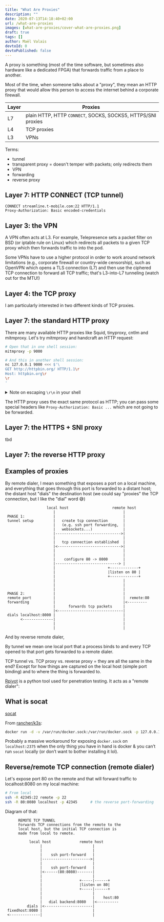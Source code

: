 ```yaml
---
title: "What Are Proxies"
description: ""
date: 2020-07-13T14:18:40+02:00
url: /what-are-proxies
images: [what-are-proxies/cover-what-are-proxies.png]
draft: true
tags: []
author: Maël Valais
devtoId: 0
devtoPublished: false
---
```


A proxy is something (most of the time software, but sometimes also hardware like a dedicated FPGA) that forwards traffic from a place to another.

Most of the time, when someone talks about a "proxy", they mean an HTTP proxy that would allow this person to access the internet behind a corporate firewall.

| Layer | Proxies                                                      |
| ----- | ------------------------------------------------------------ |
| L7    | plain HTTP, HTTP `CONNECT`, SOCKS, SOCKS5, HTTPS/SNI proxies |
| L4    | TCP proxies                                                  |
| L3    | VPNs                                                         |

Terms:

- tunnel
- transparent proxy = doesn't temper with packets; only redirects them
- VPN
- forwarding
- reverse proxy

## Layer 7: HTTP CONNECT (TCP tunnel)

```http
CONNECT streamline.t-mobile.com:22 HTTP/1.1
Proxy-Authorization: Basic encoded-credentials
```

## Layer 3: the VPN

A VPN often acts at L3. For example, Telepresence sets a packet filter on BSD (or iptable rule on Linux) which redirects all packets to a given TCP proxy which then forwards traffic to into the pod.

Some VPNs have to use a higher protocol in order to work around network limitations (e.g., corporate firewall or country-wide censorship), such as OpenVPN which opens a TLS connection (L7) and then use the ciphered TCP connection to forward all TCP traffic; that's L3-into-L7 tunneling (watch out for the MTU!)

## Layer 4: the TCP proxy

I am particularly interested in two different kinds of TCP proxies.

## Layer 7: the standard HTTP proxy

There are many available HTTP proxies like Squid, tinyproxy, cntlm and mitmproxy. Let's try mitmproxy and handcraft an HTTP request:

```sh
# Open that in one shell session:
mitmproxy -p 9000

# And this in another shell session:
nc 127.0.0.1 9000 <<< $'\
GET http://httpbin.org/ HTTP/1.1\r
Host: httpbin.org\r
\r
'
```

<details>

<summary>Note on escaping <code>\r\n</code> in your shell</summary>

> The tricky part when crafting an HTTP request for `nc` in the shell is the backslash-escaped charaters expansion. Using a here-document does not work since backslash-escaped characters like `\r` and `\n` are not replaced with their actual value as per the ANSI C standard ([ISO/IEC > 9899:201x][] § 5.2.2 Character display semantics, p. 23)
>
> I use `$'text'` which is a feature of bash that replaces `\` sequences with their byte representation. Another possibility is to use `printf` or `echo -e`:
>
> ```sh
> printf 'GET http://httpbin.org/ HTTP/1.1\r
> Host: httpbin.org\r
> \r
> ' | nc 127.0.0.1 9000
> ```

[iso/iec 9899:201x]: http://www.open-std.org/JTC1/SC22/WG14/www/docs/n1539.pdf#page=42

</details>

The HTTP proxy uses the exact same protocol as HTTP; you can pass some special headers like `Proxy-Authorization: Basic ...` which are not going to be forwarded.

## Layer 7: the HTTPS + SNI proxy

tbd

## Layer 7: the reverse HTTP proxy

## Examples of proxies

By remote dialer, I mean something that exposes a port on a local machine, and everything that goes through this port is forwarded to a distant host; the distant host "dials" the destination host (we could say "proxies" the TCP connection, but I like the "dial" word 😅)

<!-- https://textik.com/#216b639e0aaa6953 -->

```plain
                   local host                    remote host
                      |                               |
 PHASE 1:             |                               |
 tunnel setup         |   create tcp connection       |
                      |   (e.g. ssh port forwarding,  |
                      |   websockets...)              |
                      |------------------------------>|
                      |                               |
                      |   tcp connection established  |
                      |<----------------------------->|
                      |                               |
                      |                               |
                      |    configure 80 -> 8000       |
                      |-----------------------------> |
                      |                        +-------------+
                      |                        |listen on 80 |
                      |                        +-------------+
                      |                               |
                      |                               |
                      |                               |
 PHASE 2:             |                               |
 remote port          |                               |  remote:80
 forwarding           |                               |<---------
                      |      forwards tcp packets     |
                      |<------------------------------|
 dials localhost:8000 |                               |
       <--------------|                               |
                      |                               |
                      |                               |
```

And by reverse remote dialer,

By tunnel we mean one local port that a process binds to and every TCP opened to that port gets forwarded to a remote dialer.

TCP tunnel vs. TCP proxy vs. reverse proxy = they are all the same in the end? Except for how things are captured on the local host (simple port binding) and to where the thing is forwarded to.

[Rpivot](https://github.com/klsecservices/rpivot) is a python tool used for penetration testing. It acts as a "remote dialer":

## What is socat

[socat](https://book.hacktricks.xyz/tunneling-and-port-forwarding#socat)

From [rancher/k3s](https://github.com/rancher/k3s/blob/fe7337937155af41f1aebeb87d1acd07091b71de/scripts/provision/generic/alpine310/vagrant#L25):

```sh
docker run -d -v /var/run/docker.sock:/var/run/docker.sock -p 127.0.0.1:2375:2375 alpine/socat TCP-LISTEN:2375,fork UNIX-CONNECT:/var/run/docker.sock
```

Probably a massive workaround for exposing `docker.sock` on `localhost:2375` when the only thing you have in hand is docker & you can’t run `socat` locally (or don’t want to bother installing it lol).

## Reverse/remote TCP connection (remote dialer)

Let's expose port 80 on the remote and that will forward traffic to localhost:8080 on my local machine:

```sh
# From local
ssh -R 42345:22 remote -p 22
ssh -R 80:8080 localhost -p 42345      # the reverse port-forwarding
```

Diagram of that:

```plain
      REMOTE TCP TUNNEL
      Forwards TCP connections from the remote to the
      local host, but the initial TCP connection is
      made from local to remote.

           local host             remote host
                |                       |
                |                       |
                |    ssh port-forward   |
                |---------------------->|
                |                       |
                |    ssh port-forward   |
                |<------(80:8080)-------|
                |                       |
                |                 +-----|------+
                |                 |listen on 80|
                |                 +-----|------+
                |                       |
                |                       |    host:80
                |   dial backend:8080   |<----------
          dials |<----------------------|
 fixedhost:8080 |                       |
 <--------------|                       |
```
